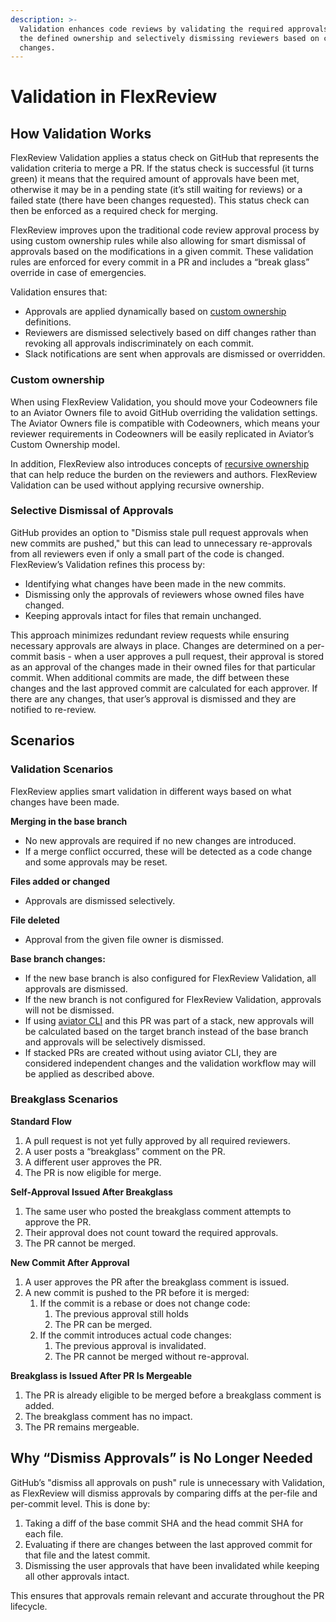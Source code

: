 ```yaml
---
description: >-
  Validation enhances code reviews by validating the required approvals based on
  the defined ownership and selectively dismissing reviewers based on code
  changes.
---
```


# Validation in FlexReview

## **How Validation Works**

FlexReview Validation applies a status check on GitHub that represents the validation criteria to merge a PR. If the status check is successful (it turns green) it means that the required amount of approvals have been met, otherwise it may be in a pending state (it’s still waiting for reviews) or a failed state (there have been changes requested). This status check can then be enforced as a required check for merging.

FlexReview improves upon the traditional code review approval process by using custom ownership rules while also allowing for smart dismissal of approvals based on the modifications in a given commit. These validation rules are enforced for every commit in a PR and includes a “break glass” override in case of emergencies.

Validation ensures that:

* Approvals are applied dynamically based on [custom ownership](https://docs.aviator.co/flexreview/concepts/recursive-ownership) definitions.
* Reviewers are dismissed selectively based on diff changes rather than revoking all approvals indiscriminately on each commit.
* Slack notifications are sent when approvals are dismissed or overridden.

### Custom ownership

When using FlexReview Validation, you should move your Codeowners file to an Aviator Owners file to avoid GitHub overriding the validation settings. The Aviator Owners file is compatible with Codeowners, which means your reviewer requirements in Codeowners will be easily replicated in Aviator’s Custom Ownership model.

In addition, FlexReview also introduces concepts of [recursive ownership](https://docs.aviator.co/flexreview/concepts/recursive-ownership) that can help reduce the burden on the reviewers and authors. FlexReview Validation can be used without applying recursive ownership.

### **Selective Dismissal of Approvals**

GitHub provides an option to "Dismiss stale pull request approvals when new commits are pushed," but this can lead to unnecessary re-approvals from all reviewers even if only a small part of the code is changed. FlexReview’s Validation refines this process by:

* Identifying what changes have been made in the new commits.
* Dismissing only the approvals of reviewers whose owned files have changed.
* Keeping approvals intact for files that remain unchanged.

This approach minimizes redundant review requests while ensuring necessary approvals are always in place. Changes are determined on a per-commit basis - when a user approves a pull request, their approval is stored as an approval of the changes made in their owned files for that particular commit. When additional commits are made, the diff between these changes and the last approved commit are calculated for each approver. If there are any changes, that user’s approval is dismissed and they are notified to re-review.

## Scenarios

### **Validation Scenarios**

FlexReview applies smart validation in different ways based on what changes have been made.

**Merging in the base branch**

* No new approvals are required if no new changes are introduced.
* If a merge conflict occurred, these will be detected as a code change and some approvals may be reset.

**Files added or changed**

* Approvals are dismissed selectively.

**File deleted**

* Approval from the given file owner is dismissed.

**Base branch changes:**

* If the new base branch is also configured for FlexReview Validation, all approvals are dismissed.
* If the new branch is not configured for FlexReview Validation, approvals will not be dismissed.
* If using [aviator CLI](https://docs.aviator.co/aviator-cli) and this PR was part of a stack, new approvals will be calculated based on the target branch instead of the base branch and approvals will be selectively dismissed.
* If stacked PRs are created without using aviator CLI, they are considered independent changes and the validation workflow may will be applied as described above.

### Breakglass Scenarios

**Standard Flow**

1. A pull request is not yet fully approved by all required reviewers.
2. A user posts a “breakglass” comment on the PR.
3. A different user approves the PR.&#x20;
4. The PR is now eligible for merge.

**Self-Approval Issued After Breakglass**

1. The same user who posted the breakglass comment attempts to approve the PR.
2. Their approval does not count toward the required approvals.
3. The PR cannot be merged.

**New Commit After Approval**

1. A user approves the PR after the breakglass comment is issued.
2. A new commit is pushed to the PR before it is merged:
   1. If the commit is a rebase or does not change code:
      1. The previous approval still holds
      2. The PR can be merged.
   2. If the commit introduces actual code changes:
      1. The previous approval is invalidated.
      2. The PR cannot be merged without re-approval.

**Breakglass is Issued After PR Is Mergeable**

1. The PR is already eligible to be merged before a breakglass comment is added.
2. The breakglass comment has no impact.
3. The PR remains mergeable.

## **Why “Dismiss Approvals” is No Longer Needed**

GitHub’s "dismiss all approvals on push" rule is unnecessary with Validation, as FlexReview will dismiss approvals by comparing diffs at the per-file and per-commit level. This is done by:

1. Taking a diff of the base commit SHA and the head commit SHA for each file.
2. Evaluating if there are changes between the last approved commit for that file and the latest commit.
3. Dismissing the user approvals that have been invalidated while keeping all other approvals intact.

This ensures that approvals remain relevant and accurate throughout the PR lifecycle.

